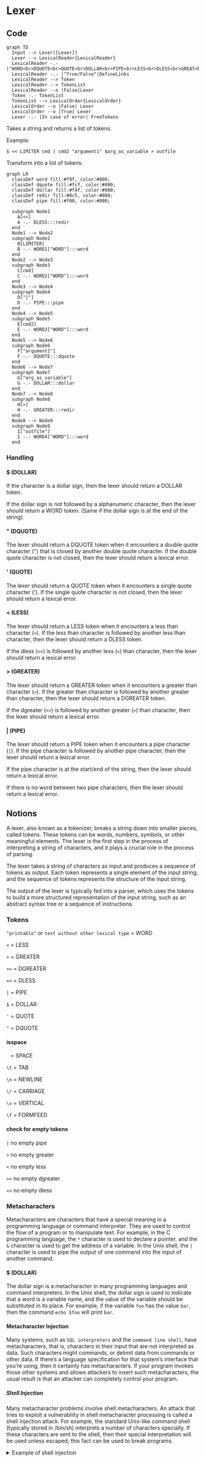 # Lexer

## Code

```mermaid
graph TD
  Input --> Lexer([Lexer])
  Lexer --> LexicalReader{LexicalReader}
  LexicalReader -.- |"WORD<br>DQUOTE<br>QUOTE<br>DOLLAR<br>PIPE<br>LESS<br>DLESS<br>GREAT<br>DGREAT"|DefineTypes
  LexicalReader -.- |"True/False"|DefineLinks 
  LexicalReader --> Token
  LexicalReader --> TokenList
  LexicalReader --o |False|Lexer
  Token -.- TokenList
  TokenList --> LexicalOrder{LexicalOrder}
  LexicalOrder --o |False| Lexer
  LexicalOrder --o |True| Lexer
  Lexer -.- |In case of error| FreeTokens
```

Takes a string and returns a list of tokens.

Example:

```shell
$ << LIMITER cmd | cmd2 "argument1" $arg_as_variable > outfile
```

Transform into a list of tokens:

```mermaid
graph LR
  classDef word fill:#f9f, color:#000;
  classDef dquote fill:#fcf, color:#000;
  classDef dollar fill:#f4f, color:#000;
  classDef redir fill:#0c5, color:#000;
  classDef pipe fill:#f00, color:#000;

  subgraph Node1
    A[<<]
    A -.- DLESS:::redir
  end
  Node1 --> Node2
  subgraph Node2
    B[LIMITER]
    B -.- WORD1["WORD"]:::word
  end
  Node2 --> Node3
  subgraph Node3
    C[cmd]
    C -.- WORD2["WORD"]:::word
  end
  Node3 --> Node4
  subgraph Node4
    D["|"]
    D -.- PIPE:::pipe
  end
  Node4 --> Node5
  subgraph Node5
    E[cmd2]
    E -.- WORD3["WORD"]:::word
  end
  Node5 --> Node6
  subgraph Node6
    F["argument1"]
    F -.- DQUOTE:::dquote
  end
  Node6 --> Node7
  subgraph Node7
    G["arg_as_variable"]
    G -.- DOLLAR:::dollar
  end
  Node7 --> Node8
  subgraph Node8
    H[>]
    H -.- GREATER:::redir
  end
  Node8 --> Node9
  subgraph Node9
    I["outfile"]
    I -.- WORD4["WORD"]:::word
  end
```

### Handling

#### $ (DOLLAR)

If the character is a dollar sign, then the lexer should return a DOLLAR token.

If the dollar sign is not followed by a alphanumeric character, then the lexer should return a WORD token. (Same if the dollar sign is at the end of the string).

#### " (DQUOTE)

The lexer should return a DQUOTE token when it encounters a double quote character (") that is closed by another double quote character. If the double quote character is not closed, then the lexer should return a lexical error.

#### ' (QUOTE)

The lexer should return a QUOTE token when it encounters a single quote character ('). If the single quote character is not closed, then the lexer should return a lexical error.

#### < (LESS)

The lexer should return a LESS token when it encounters a less than character (`<`). If the less than character is followed by another less than character, then the lexer should return a DLESS token.

If the dless (`<<`) is followed by another less (`<`) than character, then the lexer should return a lexical error.

#### > (GREATER)

The lexer should return a GREATER token when it encounters a greater than character (`>`). If the greater than character is followed by another greater than character, then the lexer should return a DGREATER token.

If the dgreater (`>>`) is followed by another greater (`>`) than character, then the lexer should return a lexical error.

#### | (PIPE)

The lexer should return a PIPE token when it encounters a pipe character (`|`). If the pipe character is followed by another pipe character, then the lexer should return a lexical error.

If the pipe character is at the start/end of the string, then the lexer should return a lexical error.

If there is no word between two pipe characters, then the lexer should return a lexical error.

## Notions

A lexer, also known as a tokenizer, breaks a string down into smaller pieces, called tokens. These tokens can be words, numbers, symbols, or other meaningful elements. The lexer is the first step in the process of interpreting a string of characters, and it plays a crucial role in the process of parsing.

The lexer takes a string of characters as input and produces a sequence of tokens as output. Each token represents a single element of the input string, and the sequence of tokens represents the structure of the input string.

The output of the lexer is typically fed into a parser, which uses the tokens to build a more structured representation of the input string, such as an abstract syntax tree or a sequence of instructions.

### Tokens
`"printable"` or `text without other lexical type` = WORD

`<` = LESS

`>` = GREATER

`>>` = DGREATER

`<<` = DLESS

`|` = PIPE

`$` = DOLLAR

`'` = QUOTE

`"` = DQUOTE

#### isspace

` ` = SPACE

`\t` = TAB

`\n` = NEWLINE

`\r` = CARRIAGE

`\v` = VERTICAL

`\f` = FORMFEED

#### check for empty tokens

`|` no empty pipe

`>` no empty greater

`<` no empty less

`>>` no empty dgreater

`<<` no empty dless

### Metacharacters

Metacharacters are characters that have a special meaning in a programming language or command interpreter. They are used to control the flow of a program or to manipulate text. For example, in the C programming language, the `*` character is used to declare a pointer, and the `&` character is used to get the address of a variable. In the Unix shell, the `|` character is used to pipe the output of one command into the input of another command.

#### $ (DOLLAR)

The dollar sign is a metacharacter in many programming languages and command interpreters. In the Unix shell, the dollar sign is used to indicate that a word is a variable name, and the value of the variable should be substituted in its place. For example, if the variable `foo` has the value `bar`, then the command `echo $foo` will print `bar`.

#### Metacharacter Injection

Many systems, such as `SQL interpreters` and the `command line shell`, have metacharacters, that is, characters in their input that are not interpreted as data. Such characters might commands, or delimit data from commands or other data. If there’s a language specification for that system’s interface that you’re using, then it certainly has metacharacters. If your program invokes those other systems and allows attackers to insert such metacharacters, the usual result is that an attacker can completely control your program.

##### Shell Injection

Many metacharacter problems involve shell metacharacters. An attack that tries to exploit a vulnerabliity in shell metacharacter processing is called a shell injection attack. For example, the standard Unix-like command shell (typically stored in /bin/sh) interprets a number of characters specially. If these characters are sent to the shell, then their special interpretation will be used unless escaped; this fact can be used to break programs. 

<details>
<summary>Example of shell injection</summary>

For example, the following command line:

```sh
ls -l $HOME
```

will list the contents of the user's home directory. However, if the user's home directory is `/home/username; rm -rf /`, then the following command line:

```sh
ls -l $HOME
```

will list the contents of the user's home directory and then delete everything in the root directory. This is because the shell will interpret the $HOME variable and execute the command:

```sh
ls -l /home/username; rm -rf /
```

</details>
